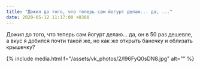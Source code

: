 ```yaml
---
title: "Дожил до того, что теперь сам йогурт делаю... да, ..."
date: 2020-05-12 11:17:00 +0300
---
```


Дожил до того, что теперь сам йогурт делаю... да, он в 50 раз дешевле, а вкус я добился почти такой же, но как же открыть баночку и облизать крышечку?

{% include media.html f="/assets/vk_photos/2/l96FyQ0sDN8.jpg" alt="" %}
